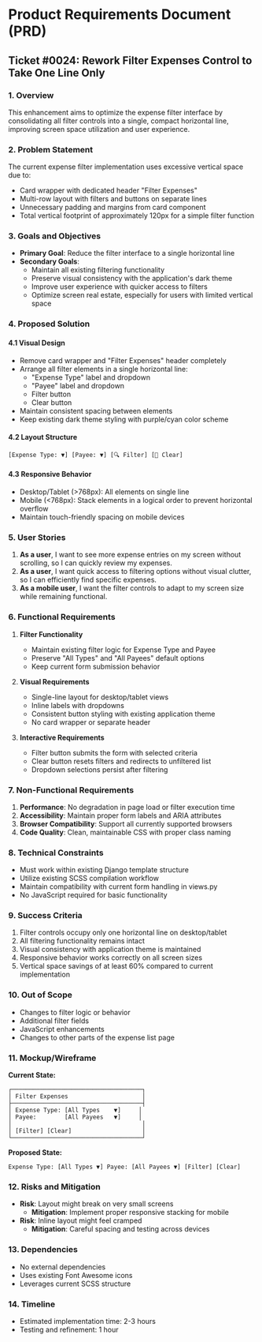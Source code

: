 # Product Requirements Document (PRD)

## Ticket #0024: Rework Filter Expenses Control to Take One Line Only

### 1. Overview

This enhancement aims to optimize the expense filter interface by consolidating all filter controls into a single, compact horizontal line, improving screen space utilization and user experience.

### 2. Problem Statement

The current expense filter implementation uses excessive vertical space due to:

- Card wrapper with dedicated header "Filter Expenses"
- Multi-row layout with filters and buttons on separate lines
- Unnecessary padding and margins from card component
- Total vertical footprint of approximately 120px for a simple filter function

### 3. Goals and Objectives

- **Primary Goal**: Reduce the filter interface to a single horizontal line
- **Secondary Goals**:
  - Maintain all existing filtering functionality
  - Preserve visual consistency with the application's dark theme
  - Improve user experience with quicker access to filters
  - Optimize screen real estate, especially for users with limited vertical space

### 4. Proposed Solution

#### 4.1 Visual Design

- Remove card wrapper and "Filter Expenses" header completely
- Arrange all filter elements in a single horizontal line:
  - "Expense Type" label and dropdown
  - "Payee" label and dropdown  
  - Filter button
  - Clear button
- Maintain consistent spacing between elements
- Keep existing dark theme styling with purple/cyan color scheme

#### 4.2 Layout Structure

```text
[Expense Type: ▼] [Payee: ▼] [🔍 Filter] [🧹 Clear]
```

#### 4.3 Responsive Behavior

- Desktop/Tablet (>768px): All elements on single line
- Mobile (<768px): Stack elements in a logical order to prevent horizontal overflow
- Maintain touch-friendly spacing on mobile devices

### 5. User Stories

1. **As a user**, I want to see more expense entries on my screen without scrolling, so I can quickly review my expenses.
2. **As a user**, I want quick access to filtering options without visual clutter, so I can efficiently find specific expenses.
3. **As a mobile user**, I want the filter controls to adapt to my screen size while remaining functional.

### 6. Functional Requirements

1. **Filter Functionality**
   - Maintain existing filter logic for Expense Type and Payee
   - Preserve "All Types" and "All Payees" default options
   - Keep current form submission behavior

2. **Visual Requirements**
   - Single-line layout for desktop/tablet views
   - Inline labels with dropdowns
   - Consistent button styling with existing application theme
   - No card wrapper or separate header

3. **Interactive Requirements**
   - Filter button submits the form with selected criteria
   - Clear button resets filters and redirects to unfiltered list
   - Dropdown selections persist after filtering

### 7. Non-Functional Requirements

1. **Performance**: No degradation in page load or filter execution time
2. **Accessibility**: Maintain proper form labels and ARIA attributes
3. **Browser Compatibility**: Support all currently supported browsers
4. **Code Quality**: Clean, maintainable CSS with proper class naming

### 8. Technical Constraints

- Must work within existing Django template structure
- Utilize existing SCSS compilation workflow
- Maintain compatibility with current form handling in views.py
- No JavaScript required for basic functionality

### 9. Success Criteria

1. Filter controls occupy only one horizontal line on desktop/tablet
2. All filtering functionality remains intact
3. Visual consistency with application theme is maintained
4. Responsive behavior works correctly on all screen sizes
5. Vertical space savings of at least 60% compared to current implementation

### 10. Out of Scope

- Changes to filter logic or behavior
- Additional filter fields
- JavaScript enhancements
- Changes to other parts of the expense list page

### 11. Mockup/Wireframe

**Current State:**

```text
┌─────────────────────────────────────┐
│ Filter Expenses                     │
├─────────────────────────────────────┤
│ Expense Type: [All Types    ▼]     │
│ Payee:        [All Payees   ▼]     │
│                                     │
│ [Filter] [Clear]                    │
└─────────────────────────────────────┘
```

**Proposed State:**

```text
Expense Type: [All Types ▼] Payee: [All Payees ▼] [Filter] [Clear]
```

### 12. Risks and Mitigation

- **Risk**: Layout might break on very small screens
  - **Mitigation**: Implement proper responsive stacking for mobile
- **Risk**: Inline layout might feel cramped
  - **Mitigation**: Careful spacing and testing across devices

### 13. Dependencies

- No external dependencies
- Uses existing Font Awesome icons
- Leverages current SCSS structure

### 14. Timeline

- Estimated implementation time: 2-3 hours
- Testing and refinement: 1 hour
